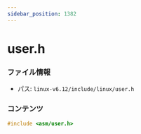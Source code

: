```yaml
---
sidebar_position: 1382
---
```

# user.h

### ファイル情報

- パス: `linux-v6.12/include/linux/user.h`

### コンテンツ

```h
#include <asm/user.h>

```
